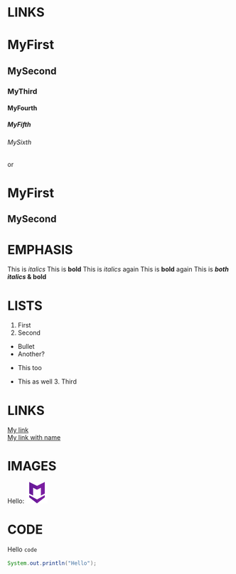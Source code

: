 **LINKS**
===

# MyFirst
## MySecond
### MyThird
#### MyFourth
##### MyFifth
###### MySixth

or

MyFirst
===
MySecond
---


**EMPHASIS**
===

This is *italics*
This is **bold**
This is _italics_ again
This is __bold__ again
This is __*both* _italics_ & **bold**__


**LISTS**
===

1. First
2. Second
  * Bullet
* Another?
+ This too
- This as well
  3. Third


**LINKS**
===

[My link](www.google.com)   
[My link with name](www.google.com "MyName")   


**IMAGES**
===
Hello:
![alt image](https://github.com/adam-p/markdown-here/raw/master/src/common/images/icon48.png "Hello")   

**CODE**
===
Hello `code`
```Java
System.out.println("Hello");
```
